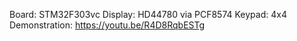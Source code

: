Board: STM32F303vc
Display: HD44780 via PCF8574
Keypad: 4x4
Demonstration: https://youtu.be/R4D8RqbESTg
